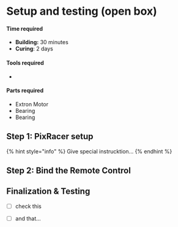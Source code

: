 # Setup and testing \(open box\)



#### Time required

* **Building:** 30 minutes
* **Curing**: 2 days

#### Tools required

* 
#### Parts required

* Extron Motor
* Bearing
* Bearing

## Step 1: PixRacer setup



{% hint style="info" %}
Give special instrucktion... 
{% endhint %}

## Step 2: Bind the Remote Control





## Finalization & Testing



* [ ] check this
* [ ] and that...


